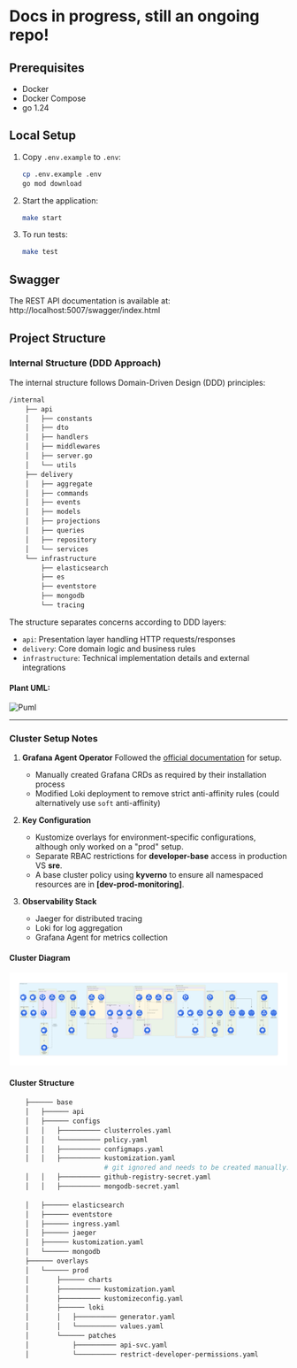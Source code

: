 # Docs in progress, still an ongoing repo!

## Prerequisites

- Docker
- Docker Compose
- go 1.24

## Local Setup

1. Copy `.env.example` to `.env`:
   ```sh
   cp .env.example .env
   go mod download
   ```

2. Start the application:
   ```sh
   make start
   ```

3. To run tests:
   ```sh
   make test
   ```

## Swagger

The REST API documentation is available at:  http://localhost:5007/swagger/index.html

## Project Structure

### Internal Structure (DDD Approach)

The internal structure follows Domain-Driven Design (DDD) principles:

```sh
/internal
    ├── api
    │   ├── constants
    │   ├── dto
    │   ├── handlers
    │   ├── middlewares
    │   ├── server.go
    │   └── utils
    ├── delivery
    │   ├── aggregate
    │   ├── commands
    │   ├── events
    │   ├── models
    │   ├── projections
    │   ├── queries
    │   ├── repository
    │   └── services
    └── infrastructure
        ├── elasticsearch
        ├── es
        ├── eventstore
        ├── mongodb
        └── tracing
```

The structure separates concerns according to DDD layers:
- `api`: Presentation layer handling HTTP requests/responses
- `delivery`: Core domain logic and business rules
- `infrastructure`: Technical implementation details and external integrations

#### Plant UML:

![Puml](http://www.plantuml.com/plantuml/proxy?cache=no&src=https://raw.githubusercontent.com/wassef911/eventually/refs/heads/main/internal.puml)

---

### Cluster Setup Notes

1. **Grafana Agent Operator**
   Followed the [official documentation](https://grafana.com/docs/agent/latest/operator/getting-started/) for setup.
   - Manually created Grafana CRDs as required by their installation process
   - Modified Loki deployment to remove strict anti-affinity rules (could alternatively use `soft` anti-affinity)

2. **Key Configuration**
   - Kustomize overlays for environment-specific configurations, although only worked on a "prod" setup.
   - Separate RBAC restrictions for **developer-base** access in production VS **sre**.
   - A base cluster policy using **kyverno** to ensure all namespaced resources are in **[dev-prod-monitoring]**.

3. **Observability Stack**
   - Jaeger for distributed tracing
   - Loki for log aggregation
   - Grafana Agent for metrics collection

#### Cluster Diagram
![current cluster](./diagram_cluster.png)

#### Cluster Structure
```sh
    ├────── base
    │   ├────── api
    │   ├────── configs
    │   │   ├────────── clusterroles.yaml
    │   │   └────────── policy.yaml
    │   │   ├────────── configmaps.yaml
    │   │   ├────────── kustomization.yaml
                        # git ignored and needs to be created manually...
    │   │   ├────────── github-registry-secret.yaml
    │   │   ├────────── mongodb-secret.yaml

    │   ├────── elasticsearch
    │   ├────── eventstore
    │   ├────── ingress.yaml
    │   ├────── jaeger
    │   ├────── kustomization.yaml
    │   └────── mongodb
    ├────── overlays
    │   └────── prod
    │       ├────── charts
    │       ├────────── kustomization.yaml
    │       ├────────── kustomizeconfig.yaml
    │       ├────── loki
    │       │   ├────────── generator.yaml
    │       │   └────────── values.yaml
    │       └────── patches
    │           ├────────── api-svc.yaml
    │           └────────── restrict-developer-permissions.yaml
```
